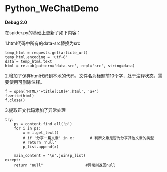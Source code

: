 # Python_WeChatDemo
**Debug 2.0**

在spider.py的基础上更新了如下内容：  

1.html代码中所有的data-src替换为src  

	temp_html = requests.get(article_url)  
	temp_html.encoding = 'utf-8'  
	data = temp_html.text  
	html = re.sub(pattern='data-src', repl='src', string=data)  

2.增加了保存html代码到本地的代码，文件名为标题前10个字，处于注释状态，需要使用可删除注释。

	f = open('HTML/'+title[:10]+'.html', 'a+')
	f.write(html)
	f.close()

3.提取正文代码添加了异常处理  

	try:  
	    ps = content.find_all('p')  
	    for i in ps:  
	    	x = i.get_text()  
	    	# if '分享一篇文章' in x:       # 判断文章是否为分享其他文章的类型  
        	# return 'null'  
        	p_list.append(x)  

	    main_content = '\n'.join(p_list)
	except:  
	    return "null"                   #异常则返回null  

